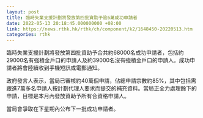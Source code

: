 ```yaml
---
layout: post
title: 臨時失業支援計劃將發放第四批資助予逾6萬成功申請者
date: 2022-05-13 20:18:45.000000000 +08:00
link: https://news.rthk.hk/rthk/ch/component/k2/1648450-20220513.htm
categories: rthk
---
```


臨時失業支援計劃將發放第四批資助予合共約68000名成功申請者，包括約29000名有強積金戶口的申請人及約39000名沒有強積金戶口的申請人。成功申請者將會陸續收到手機短訊或電郵通知。
 
政府發言人表示，當局已審核約40萬個申請，佔總申請宗數約85%，其中包括需跟進7萬多名申請人按計劃代理人要求而提交的補充資料。當局正全力處理餘下的申請，目標是本月內發放資助予所有合資格申請人。
 
當局會爭取在下星期內公布下一批成功申請者。
